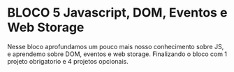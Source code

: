 # BLOCO 5 Javascript, DOM, Eventos e Web Storage

Nesse bloco aprofundamos um pouco mais nosso conhecimento sobre JS, e aprendemo sobre DOM, eventos e web storage.
Finalizando o bloco com 1 projeto obrigatorio e 4 projetos opcionais.
